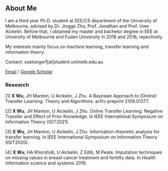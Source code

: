 ## About Me

I am a third year Ph.D. student at EEE/CS department of the University of Melbourne, advised by Dr. Jingge Zhu, Prof. Jonathan and Prof. Uwe Aickelin. Before that, I obtained my master and bachelor degree in EEE at Unversity of Melbourne and Fudan University in 2018 and 2016, repectively. 

My interests mainly focus on machine learning, transfer learning and information theory.

Contact: xuetongw1[at]student.unimelb.edu.au

[Email](mailto:xuetongw1@student.unimelb.edu.au) / [Google Scholar](https://scholar.google.com.au/citations?user=8KT15GYh1JsC&hl=en&authuser=1&oi=ao)

### Research

[1] **X Wu**, JH Manton, U Aickelin, J Zhu. A Bayesian Approach to (Online) Transfer Learning: Theory and Algorithms. arXiv preprint 2109.01377.

[2] **X Wu**, JH Manton, U Aickelin, J Zhu. Online Transfer Learning: Negative Transfer and Effect of Prior Knowledge. In IEEE International Symposium on Information Theory (ISIT2021).

[3] **X Wu**, JH Manton, U Aickelin, J Zhu. Information-theoretic analysis for transfer learning. In IEEE International Symposium on Information Theory (ISIT2020).

[4] **X Wu**, HA Khorshidi, U Aickelin, Z Edib, M Peate. Imputation techniques on missing values in breast cancer treatment and fertility data. In Health information science and systems 2019.
